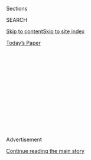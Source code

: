 <div id="app">

<div>

<div>

<div>

<div class="NYTAppHideMasthead css-1q2w90k e1suatyy0">

<div class="section css-ui9rw0 e1suatyy2">

<div class="css-eph4ug er09x8g0">

<div class="css-6n7j50">

</div>

<span class="css-1dv1kvn">Sections</span>

<div class="css-10488qs">

<span class="css-1dv1kvn">SEARCH</span>

</div>

[Skip to content](#site-content)[Skip to site
index](#site-index)

</div>

<div class="css-10698na e1huz5gh0">

</div>

</div>

<div id="masthead-bar-one" class="section hasLinks css-15hmgas e1csuq9d3">

<div class="css-uqyvli e1csuq9d0">

</div>

<div class="css-1uqjmks e1csuq9d1">

</div>

<div class="css-9e9ivx">

[](https://myaccount.nytimes3xbfgragh.onion/auth/login?response_type=cookie&client_id=vi)

</div>

<div class="css-1bvtpon e1csuq9d2">

[Today’s
Paper](https://www.nytimes3xbfgragh.onion/section/todayspaper)

</div>

</div>

</div>

</div>

<div data-aria-hidden="false">

<div id="site-content" data-role="main">

<div>

<div class="css-1aor85t" style="opacity:0.000000001;z-index:-1;visibility:hidden">

<div class="css-1hqnpie">

<div class="css-epjblv">

<span class="css-17xtcya">[Opinion](/section/opinion)</span><span class="css-x15j1o">|</span><span class="css-fwqvlz">Was
This Ancient Taoist the First Philosopher of
Disability?</span>

</div>

<div class="css-k008qs">

<div class="css-1iwv8en">

<span class="css-18z7m18"></span>

<div>

</div>

</div>

<span class="css-1n6z4y">https://nyti.ms/2VX7YOp</span>

<div class="css-1705lsu">

<div class="css-4xjgmj">

<div class="css-4skfbu" data-role="toolbar" data-aria-label="Social Media Share buttons, Save button, and Comments Panel with current comment count" data-testid="share-tools">

  - 
  - 
  - 
  - 
    
    <div class="css-6n7j50">
    
    </div>

  - 

</div>

</div>

</div>

</div>

</div>

</div>

<div id="NYT_TOP_BANNER_REGION" class="css-13pd83m">

</div>

<div id="top-wrapper" class="css-1sy8kpn">

<div id="top-slug" class="css-l9onyx">

Advertisement

</div>

[Continue reading the main
story](#after-top)

<div class="ad top-wrapper" style="text-align:center;height:100%;display:block;min-height:250px">

<div id="top" class="place-ad" data-position="top" data-size-key="top">

</div>

</div>

<div id="after-top">

</div>

</div>

<div>

<div class="css-v5btjw etb61u70">

<div class="css-v05ibm etb61u71">

[Opinion](/section/opinion)

</div>

</div>

<div id="sponsor-wrapper" class="css-1hyfx7x">

<div id="sponsor-slug" class="css-19vbshk">

Supported by

</div>

[Continue reading the main
story](#after-sponsor)

<div id="sponsor" class="ad sponsor-wrapper" style="text-align:center;height:100%;display:block">

</div>

<div id="after-sponsor">

</div>

</div>

<div class="css-186x18t">

THE STONE

</div>

<div class="css-1vkm6nb ehdk2mb0">

# Was This Ancient Taoist the First Philosopher of Disability?

</div>

Zhuangzi pushed back against the idea that “normal” is good and
difference is bad 2,500 years ago.

<div class="css-18e8msd">

<div class="css-vp77d3 epjyd6m0">

<div class="css-1baulvz">

By <span class="css-1baulvz" itemprop="name">John Altmann</span> and
<span class="css-1baulvz last-byline" itemprop="name">Bryan W. Van
Norden</span>

<div class="css-8atqhb">

Mr. Altmann is an essayist and author. Mr. [Van
Norden](http://www.bryanvannorden.com/) teaches philosophy at Vassar
College.

</div>

</div>

</div>

  - July 8,
    2020

  - 
    
    <div class="css-4xjgmj">
    
    <div class="css-d8bdto" data-role="toolbar" data-aria-label="Social Media Share buttons, Save button, and Comments Panel with current comment count" data-testid="share-tools">
    
      - 
      - 
      - 
      - 
        
        <div class="css-6n7j50">
        
        </div>
    
      - 
    
    </div>
    
    </div>

</div>

<div class="css-79elbk" data-testid="photoviewer-wrapper">

<div class="css-z3e15g" data-testid="photoviewer-wrapper-hidden">

</div>

<div class="css-1a48zt4 ehw59r15" data-testid="photoviewer-children">

![<span class="css-16f3y1r e13ogyst0" data-aria-hidden="true">Zhuangzi,
also known as Zhuang Zhou, was a Chinese philosopher who lived around
the fourth century B.C. and was a founder of
Taoism.</span><span class="css-cnj6d5 e1z0qqy90" itemprop="copyrightHolder"><span class="css-1ly73wi e1tej78p0">Credit...</span><span><span>m.yac8.com</span></span></span>](https://static01.graylady3jvrrxbe.onion/images/2020/07/08/opinion/08stone/08stone-articleLarge.jpg?quality=75&auto=webp&disable=upscale)

</div>

</div>

</div>

<div class="section meteredContent css-1r7ky0e" name="articleBody" itemprop="articleBody">

<div class="css-1fanzo5 StoryBodyCompanionColumn">

<div class="css-53u6y8">

In one of his philosophical parables, the Taoist philosopher Zhuangzi
(fourth century B.C.) describes a man he calls Splay-limb Shu. This
man’s “chin is sunk in his belly,” Zhuangzi writes. “His shoulders are
above his head, and pinched together so they point to the sky. His five
organs are on top, his thighs tight against his ribs.” In Zhuangzi’s era
as in our own, most people would consider Splay-limb Shu to be
unfortunate.

But Zhuangzi, whose work frequently challenged society’s norms, sees
things differently. He notes, for instance, that Shu is in no danger of
being conscripted into the military or pressed into forced labor.
Instead, he lives contentedly in his community, supporting himself by
“plying a needle and taking in laundry.” Shu, Zhuangzi concludes, is
“able to keep himself alive and to live out the years Heaven gave him”
precisely because he is different from others.

Even today, this insight is striking. Zhuangzi poses the idea that Shu’s
difference — one we would classify today as a disability — is not a
misfortune, and in doing so challenges an assumption that has existed in
cultures of all kinds for millenniums.

It is hard to pinpoint where this idea — that it is inherently bad to be
disabled — originated, but in the West, examples go as far back as
ancient Greece. The linking of virtue and beauty with “normality”
appears in Plato’s account of Socrates’ dialogue with Crito, in which
Socrates asserts that “the good life, the beautiful life and the just
life are the same” and that life is not “worth living with a body that
is corrupted and in bad condition.”

</div>

</div>

<div class="css-1fanzo5 StoryBodyCompanionColumn">

<div class="css-53u6y8">

Plato’s student Aristotle later argued explicitly in “Politics” ** that
“no deformed child should be raised,” but should instead be left to
die of exposure. Islamic, Jewish and Christian philosophers later found
Aristotle’s normative conception of human nature congenial to the
mainstream Abrahamic traditions: The ideal form of the human being
exists in the mind of God, who “created man in his own image”;
differences or variations from this norm are to be considered deviant.
It is not coincidental that the Bible asserts that one may not become a
priest if they are “a blind man, or a lame … or a man that is
brokenfooted, or brokenhanded, or crookbackt, or a dwarf, or that hath a
blemish in his eye.” (Leviticus 21:18-20 KJV.)

In the Chinese context, though, Zhuangzi is arguing against a Confucian
conception of “normality” that, like Aristotelianism, is teleological: A
higher power, Heaven, decrees what “human nature” is, and human nature
determines all the normative facts, such as how many limbs a human
should have, standards of physical beauty, tastes in food and music, and
morality. This view implies that to be “different” is to be defective.

We see the target of Zhuangzi’s critique in another passage of his
writing, in which Confucius meets an amputee, Shushan No-Toes. Confucius
is at first dismissive of No-Toes, but then, turning to his own
disciples, condescendingly praises No-Toes for doing so well, despite
his disability. Although it is supposed to have occurred 2,500 years
ago, the pattern of the exchange will be familiar to those labeled
“disabled” today. (See John Altmann’s 2016 essay “[I Don’t Want to Be
‘Inspiring.’](https://www.nytimes3xbfgragh.onion/2016/10/20/opinion/i-dont-want-to-be-inspiring.html)”)

But No-Toes explains that from the perspective of the universe, there is
no real distinction between nondisabled and disabled: “There is nothing
that heaven doesn’t cover, nothing that earth doesn’t bear up.” It is
Confucius, No-Toes suggests, who is really “disabled” because of his
inability to see past conventional distinctions. The very concept of
disability, then, is “socially contingent,” defined by a society’s
limitations, not the true worth of an individual — an argument found in
the work of several contemporary philosophers of disability, including
[Shelley Tremain](https://biopoliticalphilosophy.com/), [Joe
Stramondo](http://www.bioethics.net/2020/03/covid-19-triage-and-disability-what-not-to-do/),
[Melinda Hall](https://plato.stanford.edu/entries/disability-critical/)
and [Cal
Montgomery](http://www.raggededgemagazine.com/0501/0501cov.htm).

Zhuangzi understands virtue as manifested by living in accordance with
nature. Corruption occurs, according to Zhuangzi, only when one deviates
from nature’s path. If nature determines that a person has one arm*,*
splayed limbs or a hunched back, the person can embrace these changes
and harmonize with them. As Zhuangzi says, “Virtue \[takes\] no form.”

</div>

</div>

<div class="css-1fanzo5 StoryBodyCompanionColumn">

<div class="css-53u6y8">

Zhuangzi is a creative and flexible author, so it is no surprise that
later in the same work, Confucius is ironically appropriated as the
spokesman of Zhuangzi’s own position. This Confucius says he wants to
become the disciple of an amputee, “Royal Nag,” because he “looks at the
way things are one \[or whole\] and does not see what they’re missing.
He looks at losing a foot like shaking off dust.” Royal Nag (and
Zhuangzi) saw, long before contemporary epistemologists, that similarity
and difference are standpoint dependent: “Looked at from their
differences, liver and gall are as far apart as the states of Chu and
Yue. Looked at from their sameness, the ten thousand things are all
one.” In short, the common assumption that it is “bad” to be
“disabled” makes sense only if we project our parochial and
historically contingent human values onto the fabric of the universe.

One response to this critique would be that disabilities are bad, not
because they are violations of the objective teleological structure of
the universe, but because they are inefficient. Those who are “disabled”
are simply less functional, less able to achieve their goals, than those
who are “normal.” This leads easily to the conclusion that eliminating
disabilities would be better, not just for society but for the disabled
themselves. Contemporary technology seems to have put this almost in our
grasp. With the advent of both genetic screening technologies and Crispr
gene editing, we are approaching an age in which we may be able to
design the human body; perhaps soon the new normal for the American
family will be designer babies. We may be approaching a world in which
illness is eradicated, a world of physical and mental harmony and
homogeneity among all peoples. This, many would argue, is surely the
stuff of a utopia — a “brave new world.”

The seductiveness of this argument illustrates the danger of the
hegemony of instrumental reasoning — reasoning employed to find the most
efficient way to a given goal. It is an important aspect of wisdom, but
it also carries the temptation, especially in modern capitalist society,
to reduce all of rationality to means-end efficiency. In some cases,
means-end efficiency results in an inappropriate and inhuman standard.

To think that we have moved beyond this pitfall would be nice, but we
haven’t. It is still very much with us. As the coronavirus pandemic
began to overwhelm medical capacity in the United States in March, the
disability activist and writer Ari Ne’eman
[argued](https://www.nytimes3xbfgragh.onion/2020/03/23/opinion/coronavirus-ventilators-triage-disability.html)that
the triage guidelines that certain states were putting into use
indicated that it was preferable to let a disabled person die simply
because it would require more resources to keep that person alive. The
principle of granting equal value of human lives, Ne’eman wrote, would
then be “sacrificed in the name of efficiency.”

We do not mean, in this brief essay, to dismiss all of philosophy
outside of Zhuangzi. The sayings of Confucius include a passage in which
the master is a respectful and congenial host to a blind music master
(“Analects,” ** 15.42), and the later Confucian tradition includes the
stirring admonition, “All under Heaven who are tired, crippled,
exhausted, sick, brotherless, childless, widows or widowers — all are my
siblings who are helpless and have no one else to appeal to.” Readers of
the New Testament will recognize this as a core value in the teachings
of Jesus. In fact, many figures and institutions in the Abrahamic
traditions have been at the forefront of caring for the disabled,
precisely by appealing to the Platonic view that humans’ ultimate value
lies in their immaterial souls rather than their contingent material
embodiments.

But in this time of rampant sickness and social inequality, and given
our fundamental duty to extend equal treatment, compassion and care for
others, we think Zhuangzi is an important and insightful guide, a Taoist
gadfly, if you will, to challenge our conventional notions of
flourishing and health. With the 30th anniversary of the Americans With
Disabilities Act approaching, this ancient Chinese Taoist reminds us
that it is the material conditions of a society that determine and
define disability. We have the power to change both those material
conditions and the definition of disability.

[John Altmann](https://independent.academia.edu/JohnAltmann)
(@iron\_intellect) writes about philosophy for general audiences and is
a contributor to the [Popular Culture and Philosophy
Series](http://www.opencourtbooks.com/categories/pcp.htm) of books.
[Bryan W. Van Norden](http://www.bryanvannorden.com/) (@bryanvannorden)
holds a chair in philosophy at Vassar College and is the author most
recently of “[Taking Back Philosophy: A Multicultural
Manifesto](http://cup.columbia.edu/book/taking-back-philosophy/9780231184373).”

***Now in print:*** *“*[*Modern Ethics in 77
Arguments*](http://bitly.com/1MW2kN3)*” and “*[*The Stone Reader: Modern
Philosophy in 133 Arguments*](http://bitly.com/1MW2kN3)*,” with essays
from the series, edited by Peter Catapano and Simon Critchley, published
by Liveright Books.*

*The Times is committed to publishing* [*a diversity of
letters*](https://www.nytimes3xbfgragh.onion/2019/01/31/opinion/letters/letters-to-editor-new-york-times-women.html)
*to the editor. We’d like to hear what you think about this or any of
our articles. Here are some*
[*tips*](https://help.nytimes3xbfgragh.onion/hc/en-us/articles/115014925288-How-to-submit-a-letter-to-the-editor)*.
And here’s our email:*
[*letters@NYTimes.com*](mailto:letters@NYTimes.com)*.*

*Follow The New York Times Opinion section on*
[*Facebook*](https://www.facebookcorewwwi.onion/nytopinion)*,* [*Twitter
(@NYTopinion)*](http://twitter.com/NYTOpinion) *and*
[*Instagram*](https://www.instagram.com/nytopinion/)*.*

</div>

</div>

</div>

<div>

</div>

<div>

</div>

<div>

</div>

<div>

<div id="bottom-wrapper" class="css-1ede5it">

<div id="bottom-slug" class="css-l9onyx">

Advertisement

</div>

[Continue reading the main
story](#after-bottom)

<div id="bottom" class="ad bottom-wrapper" style="text-align:center;height:100%;display:block;min-height:90px">

</div>

<div id="after-bottom">

</div>

</div>

</div>

</div>

</div>

## Site Index

<div>

</div>

## Site Information Navigation

  - [© <span>2020</span> <span>The New York Times
    Company</span>](https://help.nytimes3xbfgragh.onion/hc/en-us/articles/115014792127-Copyright-notice)

<!-- end list -->

  - [NYTCo](https://www.nytco.com/)
  - [Contact
    Us](https://help.nytimes3xbfgragh.onion/hc/en-us/articles/115015385887-Contact-Us)
  - [Work with us](https://www.nytco.com/careers/)
  - [Advertise](https://nytmediakit.com/)
  - [T Brand Studio](http://www.tbrandstudio.com/)
  - [Your Ad
    Choices](https://www.nytimes3xbfgragh.onion/privacy/cookie-policy#how-do-i-manage-trackers)
  - [Privacy](https://www.nytimes3xbfgragh.onion/privacy)
  - [Terms of
    Service](https://help.nytimes3xbfgragh.onion/hc/en-us/articles/115014893428-Terms-of-service)
  - [Terms of
    Sale](https://help.nytimes3xbfgragh.onion/hc/en-us/articles/115014893968-Terms-of-sale)
  - [Site
    Map](https://spiderbites.nytimes3xbfgragh.onion)
  - [Help](https://help.nytimes3xbfgragh.onion/hc/en-us)
  - [Subscriptions](https://www.nytimes3xbfgragh.onion/subscription?campaignId=37WXW)

</div>

</div>

</div>

</div>
